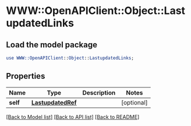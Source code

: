 # WWW::OpenAPIClient::Object::LastupdatedLinks

## Load the model package
```perl
use WWW::OpenAPIClient::Object::LastupdatedLinks;
```

## Properties
Name | Type | Description | Notes
------------ | ------------- | ------------- | -------------
**self** | [**LastupdatedRef**](LastupdatedRef.md) |  | [optional] 

[[Back to Model list]](../README.md#documentation-for-models) [[Back to API list]](../README.md#documentation-for-api-endpoints) [[Back to README]](../README.md)


